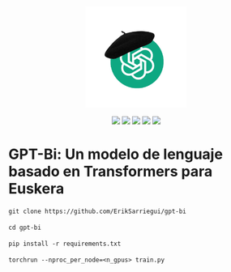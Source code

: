 <p align="center" sty>
   <img src="images/gpt-bi-logo.jpg" width="200">
</p>

<p align="center">
  <img src="https://img.shields.io/badge/license-MIT-green">
  <img src="https://img.shields.io/badge/HuggingFace-%F0%9F%A4%97-orange">
  <img src="https://img.shields.io/badge/Pretrained_Models-green">
  <img src="https://img.shields.io/badge/Blog%20Post-yellow">
  <img src="https://img.shields.io/badge/Paper-blue">
</p>

# **GPT-Bi: Un modelo de lenguaje basado en Transformers para Euskera**

```
git clone https://github.com/ErikSarriegui/gpt-bi

cd gpt-bi

pip install -r requirements.txt

torchrun --nproc_per_node=<n_gpus> train.py
```
